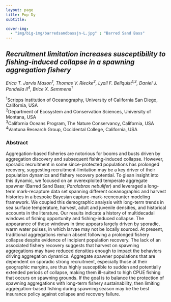```yaml
---
layout: page
title: Pop Dy
subtitle: 

cover-img: 
  - "img/big-img/barredsandbassjn-L.jpg" : "Barred Sand Bass"
---
```

## _**Recruitment limitation increases susceptibility to fishing-induced collapse in a spawning aggregation fishery**_

*Erica T. Jarvis Mason<sup>1</sup>, Thomas V. Riecke<sup>2</sup>, Lyall F. Bellquist<sup>1,3</sup>, Daniel J. Pondella II<sup>4</sup>, Brice X. Semmens<sup>1</sup>*

<sup>1</sup>Scripps Institution of Oceanography, University of California San Diego, California, USA  
<sup>2</sup>Department of Ecosystem and Conservation Sciences, University of Montana, USA  
<sup>3</sup>California Oceans Program, The Nature Conservancy, California, USA  
<sup>4</sup>Vantuna Research Group, Occidental College, California, USA

### **Abstract**

Aggregation-based fisheries are notorious for booms and busts driven by aggregation discovery and subsequent fishing-induced collapse. However, sporadic recruitment in some since-protected populations has prolonged recovery, suggesting recruitment-limitation may be a key driver of their population dynamics and fishery recovery potential. To glean insight into this dynamic, we focused on an overexploited temperate aggregate spawner (Barred Sand Bass; _Paralabrax nebulifer_) and leveraged a long-term mark-recapture data set spanning different oceanographic and harvest histories in a bespoke Bayesian capture-mark-reencounter modeling framework. We coupled this demographic analysis with long-term trends in sea surface temperature, harvest, adult and juvenile densities, and historical accounts in the literature. Our results indicate a history of multidecadal windows of fishing opportunity and fishing-induced collapse. The appearance of these windows in time appears largely driven by sporadic, warm water pulses, in which larvae may not be locally sourced. At present, traditional aggregations remain absent following a prolonged fishery collapse despite evidence of incipient population recovery. The lack of an associated fishery recovery suggests that harvest on spawning aggregations may have reduced densities enough to impact the behaviors driving aggregation dynamics. Aggregate spawner populations that are dependent on sporadic strong recruitment, especially those at their geographic margins, are thus highly susceptible to sudden and potentially extended periods of collapse, making them ill-suited to high CPUE fishing that occurs on spawning grounds. If the goal is to balance the protection of spawning aggregations with long-term fishery sustainability, then limiting aggregation-based fishing during spawning season may be the best insurance policy against collapse and recovery failure.
